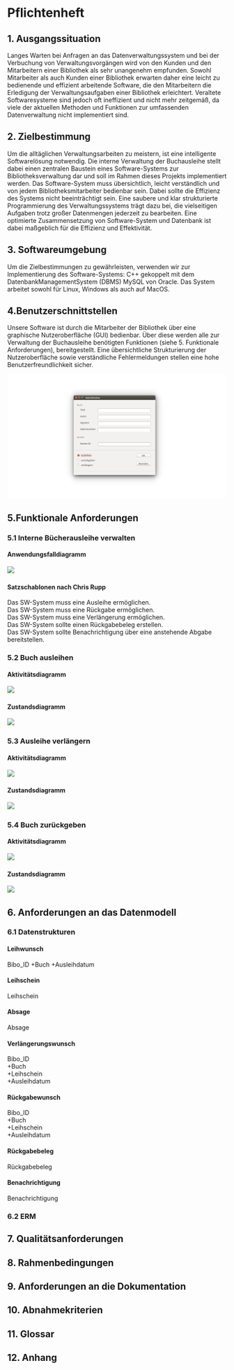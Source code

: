 # Pflichtenheft
## 1. Ausgangssituation
Langes Warten bei Anfragen an das Datenverwaltungssystem und bei der Verbuchung von Verwaltungsvorgängen wird von den Kunden und den Mitarbeitern einer Bibliothek als sehr unangenehm empfunden. Sowohl Mitarbeiter als auch Kunden einer Bibliothek erwarten daher eine leicht zu bedienende und effizient arbeitende Software, die den Mitarbeitern die Erledigung der Verwaltungsaufgaben einer Bibliothek erleichtert. Veraltete Softwaresysteme sind jedoch oft ineffizient und nicht mehr zeitgemäß, da viele der aktuellen Methoden und Funktionen zur umfassenden Datenverwaltung nicht implementiert sind. 

## 2. Zielbestimmung
Um die alltäglichen Verwaltungsarbeiten zu meistern, ist eine intelligente Softwarelösung notwendig.
Die interne Verwaltung der Buchausleihe stellt dabei einen zentralen Baustein eines Software-Systems zur Bibliotheksverwaltung dar und soll im Rahmen dieses Projekts implementiert werden.
Das Software-System muss übersichtlich, leicht verständlich und von jedem Bibliotheksmitarbeiter bedienbar sein. Dabei sollte die Effizienz des Systems nicht beeinträchtigt sein. Eine saubere und klar strukturierte Programmierung des Verwaltungssystems trägt dazu bei, die vielseitigen Aufgaben trotz großer Datenmengen jederzeit zu bearbeiten. Eine optimierte Zusammensetzung von Software-System und Datenbank ist dabei maßgeblich für die Effizienz und Effektivität.

## 3. Softwareumgebung
Um die Zielbestimmungen zu gewährleisten, verwenden wir zur Implementierung des Software-Systems: C++ gekoppelt mit dem DatenbankManagementSystem (DBMS) MySQL von Oracle. Das System arbeitet sowohl für Linux, Windows als auch auf MacOS. 

## 4.Benutzerschnittstellen
Unsere Software ist durch die Mitarbeiter der Bibliothek über eine graphische Nutzeroberfläche (GUI) bedienbar. Über diese werden alle zur Verwaltung der Buchausleihe benötigten Funktionen (siehe 5. Funktionale Anforderungen), bereitgestellt. Eine übersichtliche Strukturierung der Nutzeroberfläche sowie verständliche Fehlermeldungen stellen eine hohe Benutzerfreundlichkeit sicher.

![](https://raw.githubusercontent.com/jmiegel/belegarbeit_se_ii/5_Benutzerschnittstelle/Oberflaechenprototyp.png)

## 5.Funktionale Anforderungen
### 5.1 Interne Bücherausleihe verwalten
#### Anwendungsfalldiagramm
![](https://user-images.githubusercontent.com/25896546/39181054-c398fb40-47b8-11e8-9acf-b9f97448968f.jpg)
#### Satzschablonen nach Chris Rupp
Das SW-System muss eine Ausleihe ermöglichen.  
Das SW-System muss eine Rückgabe ermöglichen.  
Das SW-System muss eine Verlängerung ermöglichen.  
Das SW-System sollte einen Rückgabebeleg erstellen.  
Das SW-System sollte Benachrichtigung über eine anstehende Abgabe bereitstellen.  

### 5.2 Buch ausleihen
#### Aktivitätsdiagramm
![](https://user-images.githubusercontent.com/38462344/39181523-3c9b2d50-47ba-11e8-8a6d-f63436edc816.JPG)
#### Zustandsdiagramm
![](https://user-images.githubusercontent.com/38462344/39181526-3cea7252-47ba-11e8-8128-844b80d75cd9.JPG)
### 5.3 Ausleihe verlängern
#### Aktivitätsdiagramm
![](https://user-images.githubusercontent.com/38462344/39181525-3cd3dd94-47ba-11e8-8ec5-f0bebaaffaa6.JPG)
#### Zustandsdiagramm
![](https://user-images.githubusercontent.com/38462344/39181528-3d1a2650-47ba-11e8-8155-e0647034e3a9.JPG)
### 5.4 Buch zurückgeben
#### Aktivitätsdiagramm
![](https://user-images.githubusercontent.com/38462344/39181524-3cbb1854-47ba-11e8-8c63-1483db0c6e67.JPG)
#### Zustandsdiagramm
![](https://user-images.githubusercontent.com/38462344/39181527-3d02a912-47ba-11e8-83e4-5f3d5327a25f.JPG)

## 6. Anforderungen an das Datenmodell
### 6.1 Datenstrukturen
#### Leihwunsch
Bibo_ID
+Buch
+Ausleihdatum

#### Leihschein
Leihschein

#### Absage
Absage

#### Verlängerungswunsch
Bibo_ID  
+Buch  
+Leihschein  
+Ausleihdatum  

#### Rückgabewunsch
Bibo_ID  
+Buch  
+Leihschein  
+Ausleihdatum  

#### Rückgabebeleg
Rückgabebeleg

#### Benachrichtigung
Benachrichtigung

### 6.2 ERM

## 7. Qualitätsanforderungen

## 8. Rahmenbedingungen

## 9. Anforderungen an die Dokumentation

## 10. Abnahmekriterien

## 11. Glossar

## 12. Anhang

